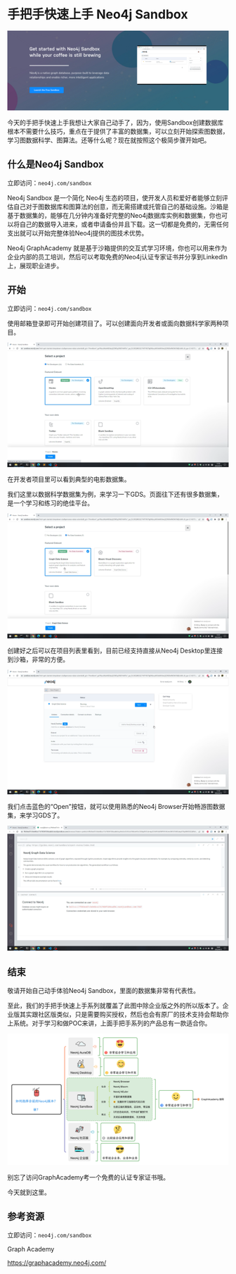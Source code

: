 # 手把手快速上手 Neo4j Sandbox

![sandbox-banner](quick-start-neo4j-sandbox/sandbox-banner.png)

今天的手把手快速上手我想让大家自己动手了，因为，使用Sandbox创建数据库根本不需要什么技巧，重点在于提供了丰富的数据集，可以立刻开始探索图数据，学习图数据科学、图算法。还等什么呢？现在就按照这个极简步骤开始吧。

## 什么是Neo4j Sandbox

立即访问：`neo4j.com/sandbox`

Neo4j Sandbox 是一个简化 Neo4j 生态的项目，使开发人员和爱好者能够立刻评估自己对于图数据库和图算法的创意，而无需搭建或托管自己的基础设施。沙箱是基于数据集的，能够在几分钟内准备好完整的Neo4j数据库实例和数据集，你也可以将自己的数据导入进来，或者申请备份并且下载。这一切都是免费的，无需任何支出就可以开始完整体验Neo4j提供的图技术优势。

Neo4j GraphAcademy 就是基于沙箱提供的交互式学习环境，你也可以用来作为企业内部的员工培训，然后可以考取免费的Neo4j认证专家证书并分享到LinkedIn上，展现职业进步。

## 开始

立即访问：`neo4j.com/sandbox`

使用邮箱登录即可开始创建项目了。可以创建面向开发者或面向数据科学家两种项目。

![neo4j-sandbox-0002](quick-start-neo4j-sandbox/neo4j-sandbox-0002.png)

在开发者项目里可以看到典型的电影数据集。

我们这里以数据科学数据集为例，来学习一下GDS。页面往下还有很多数据集，是一个学习和练习的绝佳平台。

![neo4j-sandbox-0003](quick-start-neo4j-sandbox/neo4j-sandbox-0003.png)

创建好之后可以在项目列表里看到，目前已经支持直接从Neo4j Desktop里连接到沙箱，非常的方便。

![neo4j-sandbox-0004](quick-start-neo4j-sandbox/neo4j-sandbox-0004.png)

我们点击蓝色的“Open”按钮，就可以使用熟悉的Neo4j Browser开始畅游图数据集，来学习GDS了。

![neo4j-sandbox-0005](quick-start-neo4j-sandbox/neo4j-sandbox-0005.png)

## 结束

敬请开始自己动手体验Neo4j Sandbox，里面的数据集非常有代表性。

至此，我们的手把手快速上手系列就覆盖了此图中除企业版之外的所以版本了。企业版其实跟社区版类似，只是需要购买授权，然后也会有原厂的技术支持会帮助你上系统。对于学习和做POC来讲，上面手把手系列的产品总有一款适合你。

![choose-neo4j-dist-4](quick-start-neo4j-sandbox/choose-neo4j-dist-4.png)

别忘了访问GraphAcademy考一个免费的认证专家证书哦。

今天就到这里。

## 参考资源

立即访问：`neo4j.com/sandbox`

Graph Academy

https://graphacademy.neo4j.com/